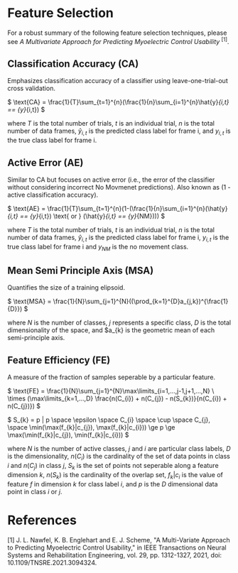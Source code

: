 # Feature Selection 
For a robust summary of the following feature selection techniques, please see *A Multivariate Approach for Predicting Myoelectric Control Usability* <sup>[1]</sup>.

## **Classification Accuracy (CA)**
Emphasizes classification accuracy of a classifier using leave-one-trial-out cross validation.

$
\text{CA} = \frac{1}{T}\sum_{t=1}^{n}(\frac{1}{n}\sum_{i=1}^{n}\hat{y}_{i,t} == {y}_{i,t})
$

where $T$ is the total number of trials, $t$ is an individual trial, $n$ is the total number of data frames, $\hat{y}_{i,t}$ is the predicted class label for frame i, and $y_{i,t}$ is the true class label for frame i.

## **Active Error (AE)**
Similar to CA but focuses on active error (i.e., the error of the classifier without considering incorrect No Movmenet predictions). Also known as (1 - active classification accuracy).

$
\text{AE} = \frac{1}{T}\sum_{t=1}^{n}(1-(\frac{1}{n}\sum_{i=1}^{n}(\hat{y}_{i,t} == {y}_{i,t}) \text{ or } (\hat{y}_{i,t} == {y}_{NM})))
$

where $T$ is the total number of trials, $t$ is an individual trial, $n$ is the total number of data frames, $\hat{y}_{i,t}$ is the predicted class label for frame i, $y_{i,t}$ is the true class label for frame i and $y_{NM}$ is the no movement class.

## **Mean Semi Principle Axis (MSA)**
Quantifies the size of a training elipsoid.

$
\text{MSA} = \frac{1}{N}\sum_{j=1}^{N}((\prod_{k=1}^{D}a_{j,k})^{\frac{1}{D}})
$

where $N$ is the number of classes, $j$ represents a specific class, $D$ is the total dimensionality of the space, and $a_{k} is the geometric mean of each semi-principle axis.

## **Feature Efficiency (FE)**
A measure of the fraction of samples seperable by a particular feature.

$
\text{FE} = \frac{1}{N}\sum_{j=1}^{N}\max\limits_{i=1,...,j-1,j+1,...,N} \\ \times (\max\limits_{k=1,...,D} \frac{n(C_{i}) + n(C_{j}) - n(S_{k})}{n(C_{i}) + n(C_{j})})
$

$
S_{k} = p | p \space \epsilon \space C_{i} \space \cup \space C_{j}, \space \min(\max(f_{k}|c_{j}), \max(f_{k}|c_{i})) \ge p \ge \max(\min(f_{k}|c_{j}), \min(f_{k}|c_{i}))
$

where $N$ is the number of active classes, $j$ and $i$ are particular class labels, $D$ is the dimensionality, $n(C_{i})$ is the cardinality of the set of data points in class $i$ and $n(C_{j})$ in class $j$, $S_{k}$ is the set of points not seperable along a feature dimension $k$, $n(S_{k})$ is the cardinality of the overlap set, $f_{k}|c_{i}$ is the value of feature $f$ in dimension $k$ for class label $i$, and $p$ is the $D$ dimensional data point in class $i$ or $j$.

# References
<a id="1">[1]</a> 
J. L. Nawfel, K. B. Englehart and E. J. Scheme, "A Multi-Variate Approach to Predicting Myoelectric Control Usability," in IEEE Transactions on Neural Systems and Rehabilitation Engineering, vol. 29, pp. 1312-1327, 2021, doi: 10.1109/TNSRE.2021.3094324.